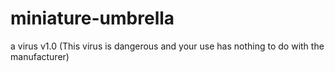 # miniature-umbrella
a  virus   v1.0  (This virus is dangerous and your use has nothing to do with the manufacturer)
